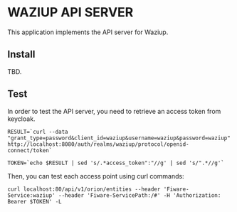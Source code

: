 
WAZIUP API SERVER
=================

This application implements the API server for Waziup.

Install
-------

TBD.

Test
----

In order to test the API server, you need to retrieve an access token from keycloak.

```
RESULT=`curl --data "grant_type=password&client_id=waziup&username=waziup&password=waziup" http://localhost:8080/auth/realms/waziup/protocol/openid-connect/token`

TOKEN=`echo $RESULT | sed 's/.*access_token":"//g' | sed 's/".*//g'`
```

Then, you can test each access point using curl commands:
```
curl localhost:80/api/v1/orion/entities --header 'Fiware-Service:waziup' --header 'Fiware-ServicePath:/#' -H 'Authorization: Bearer $TOKEN' -L
```
